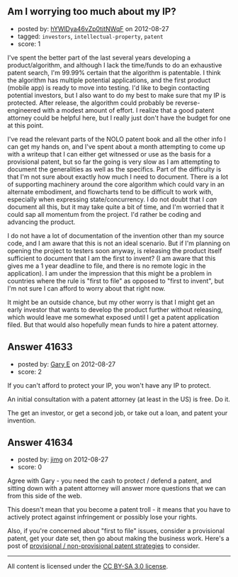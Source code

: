 ## Am I worrying too much about my IP?

- posted by: [hYWlDya46vZp0tjtNWqF](https://stackexchange.com/users/-1/19425-hywldya46vzp0tjtnwqf) on 2012-08-27
- tagged: `investors`, `intellectual-property`, `patent`
- score: 1

I've spent the better part of the last several years developing a product/algorithm, and although I lack the time/funds to do an exhaustive patent search, I'm 99.99% certain that the algorithm is patentable.  I think the algorithm has multiple potential applications, and the first product (mobile app) is ready to move into testing.  I'd like to begin contacting potential investors, but I also want to do my best to make sure that my IP is protected.  After release, the algorithm could probably be reverse-engineered with a modest amount of effort.  I realize that a good patent attorney could be helpful here, but I really just don't have the budget for one at this point.

I've read the relevant parts of the NOLO patent book and all the other info I can get my hands on, and I've spent about a month attempting to come up with a writeup that I can either get witnessed or use as the basis for a provisional patent, but so far the going is very slow as I am attempting to document the generalities as well as the specifics.  Part of the difficulty is that I'm not sure about exactly how much I need to document.  There is a lot of supporting machinery around the core algorithm which could vary in an alternate embodiment, and flowcharts tend to be difficult to work with, especially when expressing state/concurrency.  I do not doubt that I *can* document all this, but it may take quite a bit of time, and I'm worried that it could sap all momentum from the project.  I'd rather be coding and advancing the product.

I do not have a lot of documentation of the invention other than my source code, and I am aware that this is not an ideal scenario.  But if I'm planning on opening the project to testers soon anyway, is releasing the product itself sufficient to document that I am the first to invent?  (I am aware that this gives me a 1 year deadline to file, and there is no remote logic in the application).  I am under the impression that this might be a problem in countries where the rule is "first to file" as opposed to "first to invent", but I'm not sure I can afford to worry about that right now.

It might be an outside chance, but my other worry is that I might get an early investor that wants to develop the product further without releasing, which would leave me somewhat exposed until I get a patent application filed.  But that would also hopefully mean funds to hire a patent attorney.


## Answer 41633

- posted by: [Gary E](https://stackexchange.com/users/-1/2587-gary-e) on 2012-08-27
- score: 2

If you can't afford to protect your IP, you won't have any IP to protect.

An initial consultation with a patent attorney (at least in the US) is free. Do it.

The get an investor, or get a second job, or take out a loan, and patent your invention.



## Answer 41634

- posted by: [jimg](https://stackexchange.com/users/-1/2380-jimg) on 2012-08-27
- score: 0

<p>Agree with Gary - you need the cash to protect / defend a patent, and sitting down with a patent attorney will answer more questions that we can from this side of the web. </p>

<p>This doesn't mean that you become a patent troll - it means that you have to actively protect against infringement or possibly lose your rights.</p>

<p>Also, if you're concerned about "first to file" issues, consider a provisional patent, get your date set, then go about making the business work.  Here's a post of <a href="http://www.startupnation.com/business-articles/9079/1/choose-patent-type.htm" rel="nofollow">provisional / non-provisional patent strategies</a> to consider.</p>




---

All content is licensed under the [CC BY-SA 3.0 license](https://creativecommons.org/licenses/by-sa/3.0/).
